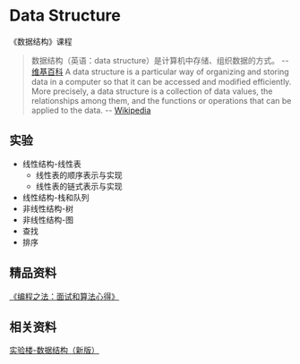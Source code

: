 # Data Structure

《数据结构》课程

> 数据结构（英语：data structure）是计算机中存储、组织数据的方式。 -- [维基百科](https://zh.wikipedia.org/wiki/%E6%95%B0%E6%8D%AE%E7%BB%93%E6%9E%84)
> A data structure is a particular way of organizing and storing data in a computer so that it can be accessed and modified efficiently. More precisely, a data structure is a collection of data values, the relationships among them, and the functions or operations that can be applied to the data. -- [Wikipedia](https://en.wikipedia.org/wiki/Data_structure)

## 实验

- 线性结构-线性表
  - 线性表的顺序表示与实现
  - 线性表的链式表示与实现
- 线性结构-栈和队列
- 非线性结构-树
- 非线性结构-图
- 查找
- 排序

## 精品资料

[《编程之法：面试和算法心得》](https://github.com/julycoding/The-Art-Of-Programming-By-July/blob/master/ebook/zh/Readme.md)

## 相关资料

[实验楼-数据结构（新版）](https://www.shiyanlou.com/courses/20)

